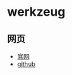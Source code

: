 # werkzeug

## 网页

- [官网](https://werkzeug.palletsprojects.com/en/2.2.x/)
- [github](https://github.com/pallets/werkzeug)

